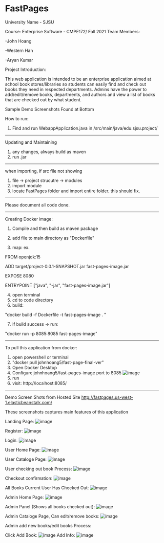 # FastPages
University Name - SJSU 

Course: Enterprise Software - CMPE172/ Fall 2021
Team Members:

-John Hoang

-Western Han

-Aryan Kumar


Project Introduction:

This web application is intended to be an enterprise application aimed at school book stores/libraries so students can easily find and check out books they need in respected 
departments. Admins have the power to add/edit/remove books, departments, and authors and view a list of books that are checked out by what student.

Sample Demo Screenshots Found at Bottom





How to run:

1. Find and run WebappApplication.java in /src/main/java/edu.sjsu.project/

---------------------

Updating and Maintaining
1. any changes, always build as maven
2. run .jar

--------------------------

when importing, if src file not showing
1. file -> project strucutre -> modules
2. import module
3. locate FastPages folder and import entire folder.
this should fix.

------------

Please document all code done.

-------------------------
Creating Docker image:
1. Compile and then build as maven package
2. add file to main directory as "Dockerfile"

3. map: 
ex. 

FROM openjdk:15

ADD target/project-0.0.1-SNAPSHOT.jar fast-pages-image.jar

EXPOSE 8080

ENTRYPOINT ["java", "-jar", "fast-pages-image.jar"]

4. open terminal 
5. cd to code directory
6. build:
  
"docker build -f Dockerfile -t fast-pages-image . "
  
7. if build success -> run:
  
"docker run -p 8085:8085 fast-pages-image"
  
 -------------------------------------------
  To pull this application from docker:
  
  1. open powershell or terminal
  2. "docker pull johnhoang5/fast-page-final-ver"
  3. Open Docker Desktop
  4. Configure johnhoang5/fast-pages-image port to 8085
  ![image](https://user-images.githubusercontent.com/54566354/143793366-9c01ebbf-b81a-40d2-9cb1-83038c8ea0aa.png)
  5. run
  6. visit: http://localhost:8085/

---------------------------------------------------------------------------------------------------------------
Demo Screen Shots from Hosted Site
http://fastpages.us-west-1.elasticbeanstalk.com/

These screenshots captures main features of this application

Landing Page:
![image](https://user-images.githubusercontent.com/54566354/143793439-5e6582a0-350e-4c2f-af21-e67eb9ab529a.png)

Register:
![image](https://user-images.githubusercontent.com/54566354/143793458-2cf938e5-a27b-4a0d-94c7-ba378731b093.png)

Login:
![image](https://user-images.githubusercontent.com/54566354/143793467-1cf6aa8d-5e23-4b0c-954e-663f28ba1158.png)

User Home Page:
![image](https://user-images.githubusercontent.com/54566354/143793485-9917c099-251b-406d-80e4-880a3f8be746.png)

User Cataloge Page:
![image](https://user-images.githubusercontent.com/54566354/143793508-6ba13416-20da-4ff0-af33-ea74027aea16.png)

User checking out book Process:
![image](https://user-images.githubusercontent.com/54566354/143793526-db14b84c-7d3d-4562-b28a-b6b295d9ef94.png)

Checkout confirmation:
![image](https://user-images.githubusercontent.com/54566354/143793547-59c48e55-57c2-4b29-9314-2f8bd05d1c05.png)

All Books Current User Has Checked Out:
![image](https://user-images.githubusercontent.com/54566354/143793562-8ab32af3-1c91-4e28-a81e-4bbdd3126696.png)


Admin Home Page:
![image](https://user-images.githubusercontent.com/54566354/143793580-24635eae-349a-4de6-bbea-2a603090ce43.png)

Admin Panel (Shows all books checked out):
![image](https://user-images.githubusercontent.com/54566354/143793604-7c48bd5c-143c-4d8c-a606-af818e9f5826.png)

Admin Cataloge Page, Can edit/remove books:
![image](https://user-images.githubusercontent.com/54566354/143793623-163c843f-104a-436b-a575-97fd16a7dfbf.png)

Admin add new books/edit books Process:

Click Add Book:
![image](https://user-images.githubusercontent.com/54566354/143793645-9593bfc6-8738-48f2-a4eb-1d2b2e33a7dc.png)
Add Info:
![image](https://user-images.githubusercontent.com/54566354/143793658-2d16bb0a-7593-431a-8261-f0097faebd3d.png)


